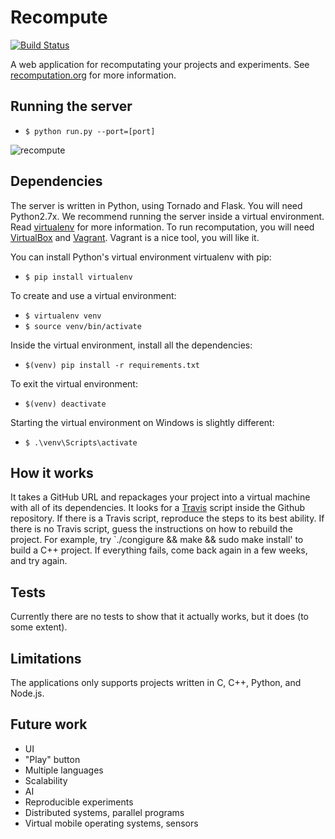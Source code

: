 # Recompute

[![Build Status](https://travis-ci.org/cjw-charleswu/Recompute.svg?branch=master)](https://travis-ci.org/cjw-charleswu/Recompute)

A web application for recomputating your projects and experiments. See [recomputation.org](http://www.recomputation.org/) for more information.

## Running the server

- `$ python run.py --port=[port]`

![recompute](https://raw.github.com/cjw-charleswu/Recompute/master/images/recompute.png)

## Dependencies

The server is written in Python, using Tornado and Flask. You will need Python2.7x. We recommend running the server
inside a virtual environment. Read [virtualenv](http://docs.python-guide.org/en/latest/dev/virtualenvs/) for more information.
To run recomputation, you will need [VirtualBox](https://www.virtualbox.org/) and [Vagrant](https://www.vagrantup.com/).
Vagrant is a nice tool, you will like it.

You can install Python's virtual environment virtualenv with pip:

- `$ pip install virtualenv`

To create and use a virtual environment:

- `$ virtualenv venv`
- `$ source venv/bin/activate`

Inside the virtual environment, install all the dependencies:

- `$(venv) pip install -r requirements.txt`

To exit the virtual environment:

- `$(venv) deactivate`

Starting the virtual environment on Windows is slightly different:

- `$ .\venv\Scripts\activate`

## How it works

It takes a GitHub URL and repackages your project into a virtual machine with all of its dependencies.
It looks for a [Travis](https://travis-ci.org/) script inside the Github repository. If there is a Travis script,
reproduce the steps to its best ability. If there is no Travis script, guess the instructions on how to rebuild the project.
For example, try `./congigure && make && sudo make install' to build a C++ project. If everything fails, come back again
in a few weeks, and try again.

## Tests

Currently there are no tests to show that it actually works, but it does (to some extent).

## Limitations

The applications only supports projects written in C, C++, Python, and Node.js.

## Future work

- UI
- "Play" button
- Multiple languages
- Scalability
- AI
- Reproducible experiments
- Distributed systems, parallel programs
- Virtual mobile operating systems, sensors
